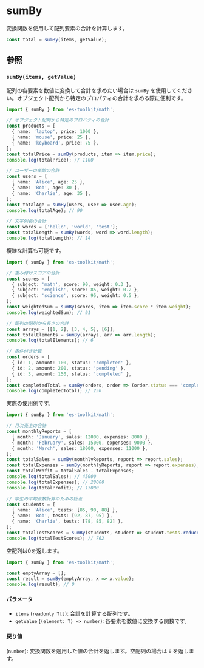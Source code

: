 # sumBy

変換関数を使用して配列要素の合計を計算します。

```typescript
const total = sumBy(items, getValue);
```

## 参照

### `sumBy(items, getValue)`

配列の各要素を数値に変換して合計を求めたい場合は `sumBy` を使用してください。オブジェクト配列から特定のプロパティの合計を求める際に便利です。

```typescript
import { sumBy } from 'es-toolkit/math';

// オブジェクト配列から特定のプロパティの合計
const products = [
  { name: 'laptop', price: 1000 },
  { name: 'mouse', price: 25 },
  { name: 'keyboard', price: 75 },
];
const totalPrice = sumBy(products, item => item.price);
console.log(totalPrice); // 1100

// ユーザーの年齢の合計
const users = [
  { name: 'Alice', age: 25 },
  { name: 'Bob', age: 30 },
  { name: 'Charlie', age: 35 },
];
const totalAge = sumBy(users, user => user.age);
console.log(totalAge); // 90

// 文字列長の合計
const words = ['hello', 'world', 'test'];
const totalLength = sumBy(words, word => word.length);
console.log(totalLength); // 14
```

複雑な計算も可能です。

```typescript
import { sumBy } from 'es-toolkit/math';

// 重み付けスコアの合計
const scores = [
  { subject: 'math', score: 90, weight: 0.3 },
  { subject: 'english', score: 85, weight: 0.2 },
  { subject: 'science', score: 95, weight: 0.5 },
];
const weightedSum = sumBy(scores, item => item.score * item.weight);
console.log(weightedSum); // 91

// 配列の配列から長さの合計
const arrays = [[1, 2], [3, 4, 5], [6]];
const totalElements = sumBy(arrays, arr => arr.length);
console.log(totalElements); // 6

// 条件付き計算
const orders = [
  { id: 1, amount: 100, status: 'completed' },
  { id: 2, amount: 200, status: 'pending' },
  { id: 3, amount: 150, status: 'completed' },
];
const completedTotal = sumBy(orders, order => (order.status === 'completed' ? order.amount : 0));
console.log(completedTotal); // 250
```

実際の使用例です。

```typescript
import { sumBy } from 'es-toolkit/math';

// 月次売上の合計
const monthlyReports = [
  { month: 'January', sales: 12000, expenses: 8000 },
  { month: 'February', sales: 15000, expenses: 9000 },
  { month: 'March', sales: 18000, expenses: 11000 },
];
const totalSales = sumBy(monthlyReports, report => report.sales);
const totalExpenses = sumBy(monthlyReports, report => report.expenses);
const totalProfit = totalSales - totalExpenses;
console.log(totalSales); // 45000
console.log(totalExpenses); // 28000
console.log(totalProfit); // 17000

// 学生の平均点数計算のための総点
const students = [
  { name: 'Alice', tests: [85, 90, 88] },
  { name: 'Bob', tests: [92, 87, 95] },
  { name: 'Charlie', tests: [78, 85, 82] },
];
const totalTestScores = sumBy(students, student => student.tests.reduce((sum, score) => sum + score, 0));
console.log(totalTestScores); // 762
```

空配列は0を返します。

```typescript
import { sumBy } from 'es-toolkit/math';

const emptyArray = [];
const result = sumBy(emptyArray, x => x.value);
console.log(result); // 0
```

#### パラメータ

- `items` (`readonly T[]`): 合計を計算する配列です。
- `getValue` (`(element: T) => number`): 各要素を数値に変換する関数です。

#### 戻り値

(`number`): 変換関数を適用した値の合計を返します。空配列の場合は `0` を返します。
